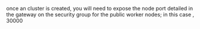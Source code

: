 once an cluster is created, you will need to expose the node port detailed in the gateway on the security group for the public worker nodes; in this case , 30000 